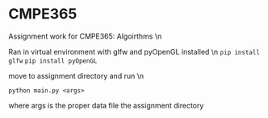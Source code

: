 # CMPE365
Assignment work for CMPE365: Algoirthms \n

Ran in virtual environment with glfw and pyOpenGL installed \n
`pip install glfw`
`pip install pyOpenGL`

move to assignment directory and run \n

`python main.py <args>`

where args is the proper data file the assignment directory

